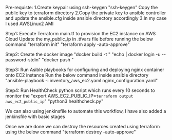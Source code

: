 Pre-requiste:
1.Create keypair using ssh-keygen
	"ssh-keygen"
	Copy the public key to terraform directory
2.Copy the private key to ansible controller and update the ansible.cfg inside ansible directory accordingly
3.In my case I used AWSLinux2 AMI

Step1: Execute Terraform main.tf to provision the EC2 instance on AWS Cloud
	   Update the my_public_ip in .tfvars file before running the below command
	   "terraform init"
	   "terraform apply -auto-approve"
	   
Step2: Create the docker image
	   "docker build -t <image name>"
	   "echo <password> | docker login -u <user> --password-stdin"
	   "docker push <image name>"
	   
Step3: Run Asible playbooks for configuring and deploying nginx container onto EC2 instance
	   Run the below command inside ansible directory
	   "ansible-playbook -i inventory_aws_ec2.yaml nginx_configuration.yaml"

Step4: Run HealthCheck python script which runs every 10 seconds to monitor the 
	   "export AWS_EC2_PUBLIC_IP=`terraform output aws_ec2_public_ip`"
	   "python3 healthcheck.py"

We can also using jenkinsfile to automate this workflow, I have also added a jenkinsfile with basic stages

Once we are done we can destroy the resources created using terraform using the below command
"terraform destroy -auto-approve"
